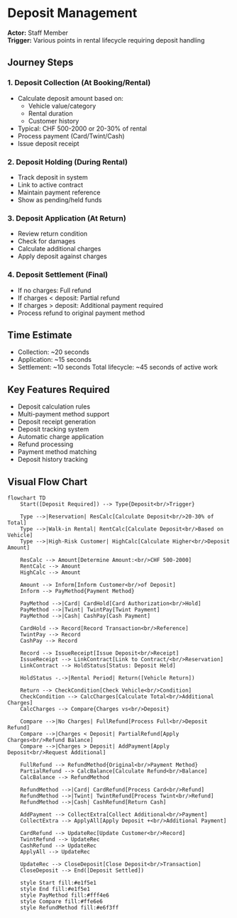 # Deposit Management

**Actor:** Staff Member  
**Trigger:** Various points in rental lifecycle requiring deposit handling

## Journey Steps

### 1. Deposit Collection (At Booking/Rental)
- Calculate deposit amount based on:
  - Vehicle value/category
  - Rental duration
  - Customer history
- Typical: CHF 500-2000 or 20-30% of rental
- Process payment (Card/Twint/Cash)
- Issue deposit receipt

### 2. Deposit Holding (During Rental)
- Track deposit in system
- Link to active contract
- Maintain payment reference
- Show as pending/held funds

### 3. Deposit Application (At Return)
- Review return condition
- Check for damages
- Calculate additional charges
- Apply deposit against charges

### 4. Deposit Settlement (Final)
- If no charges: Full refund
- If charges < deposit: Partial refund
- If charges > deposit: Additional payment required
- Process refund to original payment method

## Time Estimate
- Collection: ~20 seconds
- Application: ~15 seconds
- Settlement: ~10 seconds
Total lifecycle: ~45 seconds of active work

## Key Features Required
- Deposit calculation rules
- Multi-payment method support
- Deposit receipt generation
- Deposit tracking system
- Automatic charge application
- Refund processing
- Payment method matching
- Deposit history tracking

## Visual Flow Chart

```mermaid
flowchart TD
    Start([Deposit Required]) --> Type{Deposit<br/>Trigger}
    
    Type -->|Reservation| ResCalc[Calculate Deposit<br/>20-30% of Total]
    Type -->|Walk-in Rental| RentCalc[Calculate Deposit<br/>Based on Vehicle]
    Type -->|High-Risk Customer| HighCalc[Calculate Higher<br/>Deposit Amount]
    
    ResCalc --> Amount[Determine Amount:<br/>CHF 500-2000]
    RentCalc --> Amount
    HighCalc --> Amount
    
    Amount --> Inform[Inform Customer<br/>of Deposit]
    Inform --> PayMethod{Payment Method}
    
    PayMethod -->|Card| CardHold[Card Authorization<br/>Hold]
    PayMethod -->|Twint| TwintPay[Twint Payment]
    PayMethod -->|Cash| CashPay[Cash Payment]
    
    CardHold --> Record[Record Transaction<br/>Reference]
    TwintPay --> Record
    CashPay --> Record
    
    Record --> IssueReceipt[Issue Deposit<br/>Receipt]
    IssueReceipt --> LinkContract[Link to Contract/<br/>Reservation]
    LinkContract --> HoldStatus[Status: Deposit Held]
    
    HoldStatus -.->|Rental Period| Return([Vehicle Return])
    
    Return --> CheckCondition[Check Vehicle<br/>Condition]
    CheckCondition --> CalcCharges[Calculate Total<br/>Additional Charges]
    CalcCharges --> Compare{Charges vs<br/>Deposit}
    
    Compare -->|No Charges| FullRefund[Process Full<br/>Deposit Refund]
    Compare -->|Charges < Deposit| PartialRefund[Apply Charges<br/>Refund Balance]
    Compare -->|Charges > Deposit| AddPayment[Apply Deposit<br/>Request Additional]
    
    FullRefund --> RefundMethod{Original<br/>Payment Method}
    PartialRefund --> CalcBalance[Calculate Refund<br/>Balance]
    CalcBalance --> RefundMethod
    
    RefundMethod -->|Card| CardRefund[Process Card<br/>Refund]
    RefundMethod -->|Twint| TwintRefund[Process Twint<br/>Refund]
    RefundMethod -->|Cash| CashRefund[Return Cash]
    
    AddPayment --> CollectExtra[Collect Additional<br/>Payment]
    CollectExtra --> ApplyAll[Apply Deposit +<br/>Additional Payment]
    
    CardRefund --> UpdateRec[Update Customer<br/>Record]
    TwintRefund --> UpdateRec
    CashRefund --> UpdateRec
    ApplyAll --> UpdateRec
    
    UpdateRec --> CloseDeposit[Close Deposit<br/>Transaction]
    CloseDeposit --> End([Deposit Settled])
    
    style Start fill:#e1f5e1
    style End fill:#e1f5e1
    style PayMethod fill:#fff4e6
    style Compare fill:#ffe6e6
    style RefundMethod fill:#e6f3ff
```